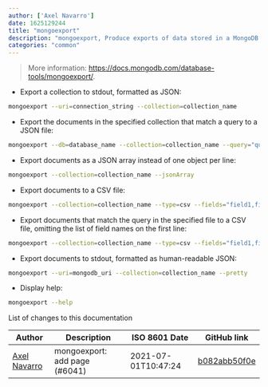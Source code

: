 ```yaml
---
author: ['Axel Navarro']
date: 1625129244
title: "mongoexport"
description: "mongoexport, Produce exports of data stored in a MongoDB instance formatted as JSON or CSV."
categories: "common"
---
```

> More information: <https://docs.mongodb.com/database-tools/mongoexport/>.

- Export a collection to stdout, formatted as JSON:

```bash
mongoexport --uri=connection_string --collection=collection_name
```

- Export the documents in the specified collection that match a query to a JSON file:

```bash
mongoexport --db=database_name --collection=collection_name --query="query_object" --out=path/to/file.json
```

- Export documents as a JSON array instead of one object per line:

```bash
mongoexport --collection=collection_name --jsonArray
```

- Export documents to a CSV file:

```bash
mongoexport --collection=collection_name --type=csv --fields="field1,field2,..." --out=path/to/file.csv
```

- Export documents that match the query in the specified file to a CSV file, omitting the list of field names on the first line:

```bash
mongoexport --collection=collection_name --type=csv --fields="field1,field2,..." --queryFile=path/to/file --noHeaderLine --out=path/to/file.csv
```

- Export documents to stdout, formatted as human-readable JSON:

```bash
mongoexport --uri=mongodb_uri --collection=collection_name --pretty
```

- Display help:

```bash
mongoexport --help
```
List of changes to this documentation


Author | Description | ISO 8601 Date | GitHub link
------|-----|-----|-----
[Axel Navarro](mailto:navarroaxel@gmail.com) | mongoexport: add page (#6041) | 2021-07-01T10:47:24 | [b082abb50f0e](https://github.com/tldr-pages/tldr/commit/b082abb50f0e6ea12343e00b9b69f767f82da5bc)

